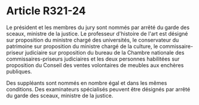 # Article R321-24

Le président et les membres du jury sont nommés par arrêté du garde des sceaux, ministre de la justice. Le professeur d'histoire de l'art est désigné sur proposition du ministre chargé des universités, le conservateur du patrimoine sur proposition du ministre chargé de la culture, le commissaire-priseur judiciaire sur proposition du bureau de la Chambre nationale des commissaires-priseurs judiciaires et les deux personnes habilitées sur proposition du Conseil des ventes volontaires de meubles aux enchères publiques.

Des suppléants sont nommés en nombre égal et dans les mêmes conditions. Des examinateurs spécialisés peuvent être désignés par arrêté du garde des sceaux, ministre de la justice.
